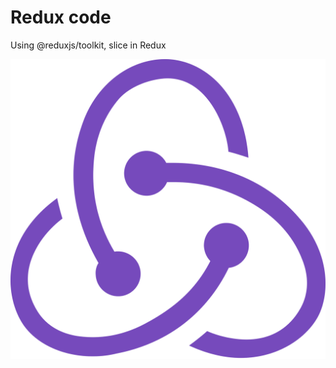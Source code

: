 # Redux code

Using @reduxjs/toolkit, slice in Redux 

![Redux](https://github.com/site50/redux_bots/blob/main/redux.svg)

